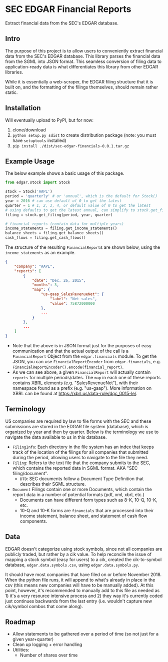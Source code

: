 # SEC EDGAR Financial Reports
Extract financial data from the SEC's EDGAR database.

## Intro
The purpose of this project is to allow users to conveniently extract financial data from the SEC's EDGAR database. This library parses the financial data from the SGML into JSON format. This seamless conversion of filing data to application-ready data is what differentiates this library from other EDGAR libraries.

While it is essentially a web-scraper, the EDGAR filing structure that it is built on, and the formatting of the filings themselves, should remain rather static.


## Installation
Will eventually upload to PyPI, but for now:
1. clone/download
2. `python setup.py sdist` to create distribution package (note: you must have `setuptools` installed)
3. `pip install ./dist/sec-edgar-financials-0.0.1.tar.gz`


## Example Usage
The below example shows a basic usage of this package.
```python
from edgar.stock import Stock

stock = Stock('AAPL')
period = 'quarterly' # or 'annual', which is the default for Stock()
year = 2016 # can use default of 0 to get the latest
quarter = 1 # 1, 2, 3, 4, or default value of 0 to get the latest
# using defaults to get the latest annual, can simplify to stock.get_filing()
filing = stock.get_filing(period, year, quarter)

# financial reports (contain data for multiple years)
income_statements = filing.get_income_statements()
balance_sheets = filing.get_balance_sheets()
cash_flows = filing.get_cash_flows()
```

The structure of the resulting `FinancialReport`s are shown below, using the `income_statements` as an example.
```json
{
	"company": "AAPL",
	"reports": [
		{
			"date": "Dec. 26, 2015",
			"months": 3,
			"map": {
				"us-gaap_SalesRevenueNet": {
					"label": "Net sales",
					"value": 75872000000
				},
				...
			}
		},
		...
	]
}
```
 * Note that the above is in JSON format just for the purposes of easy communication and that the actual output of the call is a `FinancialReport` Object from the `edgar.financials` module. To get the JSON, you can use `FinancialReportEncoder` from `edgar.financials`, e.g. `FinancialReportEncoder().encode(financial_report)`.
 * As we can see above, a given `FinancialReport` will actually contain `reports` for multiple periods/dates. The `map` in each one of these reports contains XBRL elements (e.g. "SalesRevenueNet"), with their namespace found as a prefix (e.g. "us-gaap"). More information on XBRL can be found at https://xbrl.us/data-rule/dqc_0015-le/.


## Terminology
US companies are required by law to file forms with the SEC and these submissions are stored in the EDGAR file system (database), which is organized by year and then by quarter. Below is the terminology we use to navigate the data available to us in this database.

 * `FilingInfo`: Each directory in the file system has an index that keeps track of the location of the filings for all companies that submitted during the period, allowing users to navigate to the file they need.
 * `Filing`: Refers to the text file that the company submits to the SEC, which contains the reported data in SGML format. AKA "SEC filing/document".
   * `DTD`: SEC documents follow a Document Type Definition that describes their SGML structure.
 * `Document` Filings contain one or more Documents, which contain the report data in a number of potential formats (pdf, xml, xbrl, etc.)
   * Documents can have different form types such as 8-K, 10-Q, 10-K, etc.
   * 10-Q and 10-K forms are `financials` that are processed into their income statement, balance sheet, and statement of cash flow components.


## Data
EDGAR doesn't categorize using stock symbols, since not all companies are publicly traded, but rather by a cik value. To help reconcile the issue of mapping a stock symbol (easy for users) to a cik, created the cik-to-symbol database, `edgar.data.symbols.csv`, using `edgar.data.symbols.py`.

It should have most companies that have filed on or before November 2018. When the python file runs, it will append to what's already in place in the csv (this means new companies will have to be manually added). At this point, however, it's recommended to manually add to this file as needed as 1) it's a very resource intensive process and 2) they way it's currently coded just continues backwards from the last entry (i.e. wouldn't capture new cik/symbol combos that come along).


## Roadmap
 * Allow statements to be gathered over a period of time (so not just for a given year+quarter)
 * Clean up logging + error handling
 * Utilities:
   * Number of shares over time
